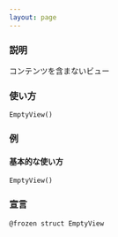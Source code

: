 ```yaml
---
layout: page
---
```


### 説明

コンテンツを含まないビュー

### 使い方

    EmptyView()

### 例

#### 基本的な使い方

    EmptyView()

### 宣言

    @frozen struct EmptyView
